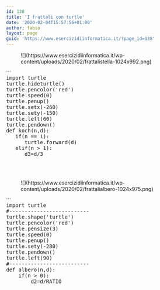 ```yaml
---
id: 138
title: 'I frattali con turtle'
date: '2020-02-04T15:57:56+01:00'
author: fabio
layout: page
guid: 'https://www.esercizidiinformatica.it/?page_id=138'
---
```


<figure class="wp-block-image size-large">![](https://www.esercizidiinformatica.it/wp-content/uploads/2020/02/frattalistella-1024x992.png)</figure><div class="wp-block-simple-code-block-ace" style="height: 250px; position:relative; margin-bottom: 50px;">```
<pre class="wp-block-simple-code-block-ace" data-copy="false" data-fontsize="14" data-lines="Infinity" data-mode="python" data-showlines="true" data-theme="monokai" style="position:absolute;top:0;right:0;bottom:0;left:0">import turtle
turtle.hideturtle()
turtle.pencolor('red')
turtle.speed(0)
turtle.penup()
turtle.setx(-260)
turtle.sety(-150)
turtle.left(60)
turtle.pendown()
def koch(n,d):
   if(n == 1):
      turtle.forward(d)
   elif(n > 1):
      d3=d/3
      koch(n-1,d3); turtle.left(60)
      koch(n-1,d3); turtle.right(120)
      koch(n-1,d3); turtle.left(60)
      koch(n-1,d3)
RICORSIONE=4
DISTANZA=550
for i in range(1,RICORSIONE+1):
   turtle.pensize(i)
   koch(i,DISTANZA); turtle.right(120)
   koch(i,DISTANZA); turtle.right(120)
   koch(i,DISTANZA); turtle.right(120)
turtle.done()
```

</div><figure class="wp-block-image size-large">![](https://www.esercizidiinformatica.it/wp-content/uploads/2020/02/frattalialbero-1024x975.png)</figure><div class="wp-block-simple-code-block-ace" style="height: 250px; position:relative; margin-bottom: 50px;">```
<pre class="wp-block-simple-code-block-ace" data-copy="false" data-fontsize="14" data-lines="Infinity" data-mode="python" data-showlines="true" data-theme="monokai" style="position:absolute;top:0;right:0;bottom:0;left:0">import turtle
#--------------------------
turtle.shape('turtle')
turtle.pencolor('red')
turtle.pensize(3)
turtle.speed(0)
turtle.penup()
turtle.sety(-280)
turtle.pendown()
turtle.left(90)
#--------------------------
def albero(n,d):
    if(n > 0):
        d2=d/RATIO
        turtle.forward(d)
        turtle.left(45)
        albero(n-1,d2)
        turtle.right(90)
        albero(n-1,d2)
        turtle.left(45)
        turtle.backward(d)
#--------------------------
RICORSIONE=9
DISTANZA=250
RATIO=1.65
albero(RICORSIONE,DISTANZA)
turtle.done()
```

</div>